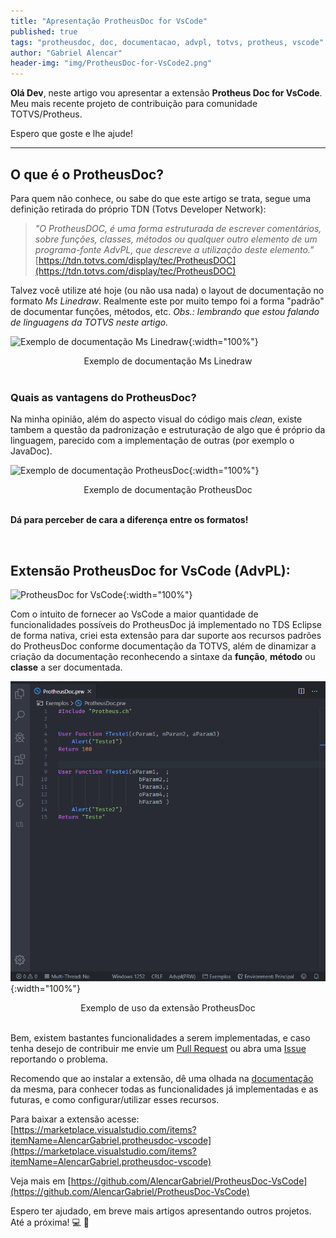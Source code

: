 ```yaml
---
title: "Apresentação ProtheusDoc for VsCode"
published: true
tags: "protheusdoc, doc, documentacao, advpl, totvs, protheus, vscode"
author: "Gabriel Alencar"
header-img: "img/ProtheusDoc-for-VsCode2.png"
---
```


**Olá Dev**, neste artigo vou apresentar a extensão **Protheus Doc for VsCode**. Meu mais recente projeto de contribuição para comunidade TOTVS/Protheus. &nbsp;

Espero que goste e lhe ajude! &nbsp;

---

## O que é o ProtheusDoc? &nbsp;

Para quem não conhece, ou sabe do que este artigo se trata, segue uma definição retirada do próprio TDN (Totvs Developer Network):

> *"O ProtheusDOC, é uma forma estruturada de escrever comentários, sobre funções, classes, métodos ou qualquer outro elemento de um programa-fonte AdvPL, que descreve a utilização deste elemento."*
> [https://tdn.totvs.com/display/tec/ProtheusDOC](https://tdn.totvs.com/display/tec/ProtheusDOC)

Talvez você utilize até hoje (ou não usa nada) o layout de documentação no formato *Ms Linedraw*. Realmente este por muito tempo foi a forma "padrão" de documentar funções, métodos, etc. *Obs.: lembrando que estou falando de linguagens da TOTVS neste artigo.*

![Exemplo de documentação Ms Linedraw](https://user-images.githubusercontent.com/10109480/73373947-2c111280-4298-11ea-89c8-138e01cd7ce8.png){:width="100%"}
<center>Exemplo de documentação Ms Linedraw</center>

<br>

### Quais as vantagens do ProtheusDoc?

Na minha opinião, além do aspecto visual do código mais *clean*, existe tambem a questão da padronização e estruturação de algo que é próprio da linguagem, parecido com a implementação de outras (por exemplo o JavaDoc).

![Exemplo de documentação ProtheusDoc](https://user-images.githubusercontent.com/10109480/73375044-f79e5600-4299-11ea-91c7-bfe3a8769b5f.png){:width="100%"}
<center>Exemplo de documentação ProtheusDoc</center>

<br>

**Dá para perceber de cara a diferença entre os formatos!**

<br>

## Extensão ProtheusDoc for VsCode (AdvPL):

![ProtheusDoc for VsCode](https://user-images.githubusercontent.com/10109480/73375527-ac387780-429a-11ea-87b4-23681be51cbf.png){:width="100%"}

Com o intuito de fornecer ao VsCode a maior quantidade de funcionalidades possíveis do ProtheusDoc já implementado no TDS Eclipse de forma nativa, criei esta extensão para dar suporte aos recursos padrões do ProtheusDoc conforme documentação da TOTVS, além de dinamizar a criação da documentação reconhecendo a sintaxe da **função**, **método** ou **classe** a ser documentada.

![Example ProtheusDoc for VsCode](https://github.com/AlencarGabriel/ProtheusDoc-VsCode/raw/master/images/Example2.gif){:width="100%"}
<center>Exemplo de uso da extensão ProtheusDoc</center>

<br>

Bem, existem bastantes funcionalidades a serem implementadas, e caso tenha desejo de contribuir me envie um [Pull Request](https://github.com/AlencarGabriel/ProtheusDoc-VsCode/pulls) ou abra uma [Issue](https://github.com/AlencarGabriel/ProtheusDoc-VsCode/issues) reportando o problema.

Recomendo que ao instalar a extensão, dê uma olhada na [documentação](https://github.com/AlencarGabriel/ProtheusDoc-VsCode) da mesma, para conhecer todas as funcionalidades já implementadas e as futuras, e como configurar/utilizar esses recursos.

Para baixar a extensão acesse: [https://marketplace.visualstudio.com/items?itemName=AlencarGabriel.protheusdoc-vscode](https://marketplace.visualstudio.com/items?itemName=AlencarGabriel.protheusdoc-vscode)

Veja mais em [https://github.com/AlencarGabriel/ProtheusDoc-VsCode](https://github.com/AlencarGabriel/ProtheusDoc-VsCode)

Espero ter ajudado, em breve mais artigos apresentando outros projetos. Até a próxima! :computer: :wave:
